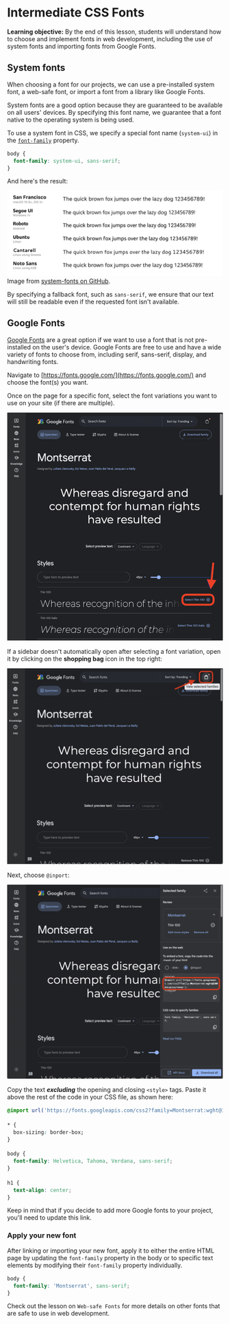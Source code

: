 <h1>
  <span class="headline">Intermediate CSS</span>
  <span class="subhead">Fonts</span>
</h1>

**Learning objective:** By the end of this lesson, students will understand how to choose and implement fonts in web development, including the use of system fonts and importing fonts from Google Fonts.

## System fonts

When choosing a font for our projects, we can use a pre-installed system font, a web-safe font, or import a font from a library like Google Fonts.

System fonts are a good option because they are guaranteed to be available on all users' devices. By specifying this font name, we guarantee that a font native to the operating system is being used.

To use a system font in CSS, we specify a special font name (`system-ui`) in the [`font-family`](https://developer.mozilla.org/en-US/docs/Web/CSS/font-family) property.

```css
body {
  font-family: system-ui, sans-serif;
}
```

And here's the result:

![The System UI fonts, and their respective Operating Systems.](./assets/system-ui.png)
Image from [system-fonts on GitHub](https://github.com/system-fonts/modern-font-stacks).

By specifying a fallback font, such as `sans-serif`, we ensure that our text will still be readable even if the requested font isn't available.

## Google Fonts

[Google Fonts](https://fonts.google.com/) are a great option if we want to use a font that is not pre-installed on the user's device. Google Fonts are free to use and have a wide variety of fonts to choose from, including serif, sans-serif, display, and handwriting fonts.

Navigate to [https://fonts.google.com/](https://fonts.google.com/) and choose the font(s) you want.

Once on the page for a specific font, select the font variations you want to use on your site (if there are multiple).

![Select the font variation on google fonts](./assets/originals/google-fonts-1.png)

If a sidebar doesn't automatically open after selecting a font variation, open it by clicking on the **shopping bag** icon in the top right:

![Select the shopping bag icon](./assets/originals/google-fonts-2.png)

Next, choose `@inport`:

![The @import option selected, the text inside the style tags is highlighted`](./assets/originals/google-fonts-4.png)

Copy the text ***excluding*** the opening and closing `<style>` tags. Paste it above the rest of the code in your CSS file, as shown here:

```css
@import url('https://fonts.googleapis.com/css2?family=Montserrat:wght@100&display=swap')

* {
  box-sizing: border-box;
}

body {
  font-family: Helvetica, Tahoma, Verdana, sans-serif;
}

h1 {
  text-align: center;
}
```

Keep in mind that if you decide to add more Google fonts to your project, you'll need to update this link.

### Apply your new font

After linking or importing your new font, apply it to either the entire HTML page by updating the `font-family` property in the body or to specific text elements by modifying their `font-family` property individually.

```css
body {
  font-family: 'Montserrat', sans-serif;
}
```

Check out the lesson on `Web-safe Fonts` for more details on other fonts that are safe to use in web development.
